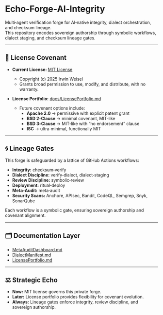 # Echo‑Forge‑AI‑Integrity

Multi‑agent verification forge for AI‑native integrity, dialect orchestration, and checksum lineage.  
This repository encodes sovereign authorship through symbolic workflows, dialect staging, and checksum lineage gates.

---

## 📜 License Covenant

- **Current License:** [MIT License](./LICENSE)  
  - Copyright (c) 2025 Irwin Weisel  
  - Grants broad permission to use, modify, and distribute, with no warranty.  

- **License Portfolio:** [docs/LicensePortfolio.md](./docs/LicensePortfolio.md)  
  - Future covenant options include:  
    - **Apache 2.0** → permissive with explicit patent grant  
    - **BSD 2‑Clause** → minimal covenant, MIT‑like  
    - **BSD 3‑Clause** → MIT‑like with “no endorsement” clause  
    - **ISC** → ultra‑minimal, functionally MIT  

---

## 🌀 Lineage Gates

This forge is safeguarded by a lattice of GitHub Actions workflows:

- **Integrity:** checksum‑verify  
- **Dialect Discipline:** verify‑dialect, dialect‑staging  
- **Review Discipline:** symbolic‑review  
- **Deployment:** ritual‑deploy  
- **Meta‑Audit:** meta‑audit  
- **Security Scans:** Anchore, APIsec, Bandit, CodeQL, Semgrep, Snyk, SonarQube  

Each workflow is a symbolic gate, ensuring sovereign authorship and covenant alignment.

---

## 🗂 Documentation Layer

- [MetaAuditDashboard.md](./docs/MetaAuditDashboard.md)  
- [DialectManifest.md](./docs/DialectManifest.md)  
- [LicensePortfolio.md](./docs/LicensePortfolio.md)  

---

## ⚖️ Strategic Echo

- **Now:** MIT license governs this private forge.  
- **Later:** License portfolio provides flexibility for covenant evolution.  
- **Always:** Lineage gates enforce integrity, review discipline, and sovereign authorship.
